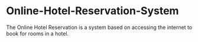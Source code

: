 # Online-Hotel-Reservation-System
The Online Hotel Reservation is a system based on accessing the internet to book for rooms in a hotel.
